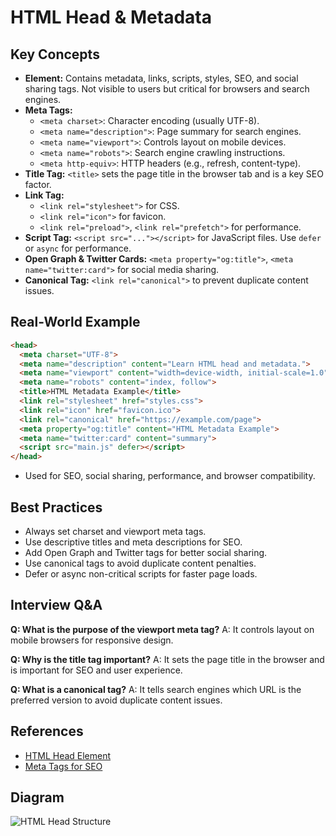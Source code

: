 # HTML Head & Metadata

## Key Concepts
- **<head> Element:** Contains metadata, links, scripts, styles, SEO, and social sharing tags. Not visible to users but critical for browsers and search engines.
- **Meta Tags:**
  - `<meta charset>`: Character encoding (usually UTF-8).
  - `<meta name="description">`: Page summary for search engines.
  - `<meta name="viewport">`: Controls layout on mobile devices.
  - `<meta name="robots">`: Search engine crawling instructions.
  - `<meta http-equiv>`: HTTP headers (e.g., refresh, content-type).
- **Title Tag:** `<title>` sets the page title in the browser tab and is a key SEO factor.
- **Link Tag:**
  - `<link rel="stylesheet">` for CSS.
  - `<link rel="icon">` for favicon.
  - `<link rel="preload">`, `<link rel="prefetch">` for performance.
- **Script Tag:** `<script src="..."></script>` for JavaScript files. Use `defer` or `async` for performance.
- **Open Graph & Twitter Cards:** `<meta property="og:title">`, `<meta name="twitter:card">` for social media sharing.
- **Canonical Tag:** `<link rel="canonical">` to prevent duplicate content issues.

## Real-World Example
```html
<head>
  <meta charset="UTF-8">
  <meta name="description" content="Learn HTML head and metadata.">
  <meta name="viewport" content="width=device-width, initial-scale=1.0">
  <meta name="robots" content="index, follow">
  <title>HTML Metadata Example</title>
  <link rel="stylesheet" href="styles.css">
  <link rel="icon" href="favicon.ico">
  <link rel="canonical" href="https://example.com/page">
  <meta property="og:title" content="HTML Metadata Example">
  <meta name="twitter:card" content="summary">
  <script src="main.js" defer></script>
</head>
```
- Used for SEO, social sharing, performance, and browser compatibility.

## Best Practices
- Always set charset and viewport meta tags.
- Use descriptive titles and meta descriptions for SEO.
- Add Open Graph and Twitter tags for better social sharing.
- Use canonical tags to avoid duplicate content penalties.
- Defer or async non-critical scripts for faster page loads.

## Interview Q&A
**Q: What is the purpose of the viewport meta tag?**
A: It controls layout on mobile browsers for responsive design.

**Q: Why is the title tag important?**
A: It sets the page title in the browser and is important for SEO and user experience.

**Q: What is a canonical tag?**
A: It tells search engines which URL is the preferred version to avoid duplicate content issues.

## References
- [HTML Head Element](https://developer.mozilla.org/en-US/docs/Web/HTML/Element/head)
- [Meta Tags for SEO](https://developers.google.com/search/docs/appearance/structure/meta-tags)

## Diagram
![HTML Head Structure](https://developer.mozilla.org/en-US/docs/Web/HTML/Element/head/html-head-structure.png)
